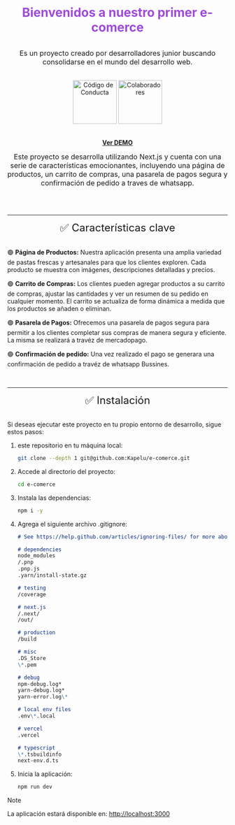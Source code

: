 <div align="center">
  <h1 style='margin: 0 0 2rem; color: #9F4ADA;'>Bienvenidos a nuestro primer e-comerce</h1>

  <p style='margin: 0 0 2rem; font-size: 1rem;'>Es un proyecto creado por desarrolladores junior buscando consolidarse en el mundo del desarrollo web. </p >
<div><a href="https://github.com/Kapelu/e-comerce/blob/main/code_of_conduct.md" target="_blank" rel="noopener"><img src="https://img.shields.io/badge/Código%20de%20Conducta-7D3C98.svg" width="100px;" alt="Código de Conducta"/></a>
<a href="https://github.com/Kapelu/e-comerce/blob/main/Colaboradores.md" target="_blank" rel="noopener"><img src="https://img.shields.io/badge/Colaboradores-10-orange.svg?style=flat" width="100px;" alt="Colaboradores"/></a></div>
<br/>

[**Ver DEMO**](https://e-comerce-kws.vercel.app/)

<p style='margin: 0 0 2rem; font-size: 1rem;'>Este proyecto se desarrolla utilizando Next.js y cuenta con una serie de características emocionantes, incluyendo una página de productos, un carrito de compras, una pasarela de pagos segura y confirmación de pedido a traves de whatsapp.</p >

<br/>

---

</div>
<div align="center">
<p style='margin: 0 0 2rem; font-size: 1.5rem;'>✅ Características clave</p >
</div>

🟢 **Página de Productos:** Nuestra aplicación presenta una amplia variedad de pastas frescas y artesanales para que los clientes exploren. Cada producto se muestra con imágenes, descripciones detalladas y precios.

🟢 **Carrito de Compras:** Los clientes pueden agregar productos a su carrito de compras, ajustar las cantidades y ver un resumen de su pedido en cualquier momento. El carrito se actualiza de forma dinámica a medida que los productos se añaden o eliminan.

🟢 **Pasarela de Pagos:** Ofrecemos una pasarela de pagos segura para permitir a los clientes completar sus compras de manera segura y eficiente. La misma se realizará a travéz de mercadopago.

🟢 **Confirmación de pedido:** Una vez realizado el pago se generara una confirmación de pedido a travéz de whatsapp Bussines.

<br/>

---

<div align="center">
<p style='margin: 0 0 2rem; font-size: 1.5rem;'>✅ Instalación</p >
</div>

Si deseas ejecutar este proyecto en tu propio entorno de desarrollo, sigue estos pasos:

1.  este repositorio en tu máquina local:

    ```bash
    git clone --depth 1 git@github.com:Kapelu/e-comerce.git
    ```

2.  Accede al directorio del proyecto:
    ```bash
    cd e-comerce
    ```
3.  Instala las dependencias:
    ```bash
    npm i -y
    ```
4.  Agrega el siguiente archivo .gitignore:

    ```md
    # See https://help.github.com/articles/ignoring-files/ for more about ignoring files.

    # dependencies
    node_modules
    /.pnp
    .pnp.js
    .yarn/install-state.gz

    # testing
    /coverage

    # next.js
    /.next/
    /out/

    # production
    /build

    # misc
    .DS_Store
    \*.pem

    # debug
    npm-debug.log*
    yarn-debug.log*
    yarn-error.log\*

    # local env files
    .env\*.local

    # vercel
    .vercel

    # typescript
    \*.tsbuildinfo
    next-env.d.ts
    ```

5.  Inicia la aplicación:
    ```bash
    npm run dev
    ```

> [!NOTE]
> La aplicación estará disponible en: [http://localhost:3000](http://localhost:3000)
